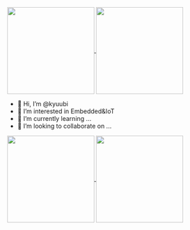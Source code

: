 <a href="https://github.com/kyuubi0323/github-readme-stats">
  <img height=200 align="center" src="https://github-readme-stats.vercel.app/api?username=kyuubi0323&show_icons=true&bg_color=00000000&theme=vue-dark&hide_border=false&hide_title=true" />
</a>
<a href="https://github.com/kyuubi0323/convoychat">
  <img height=200 align="center" src="https://github-readme-stats.vercel.app/api/top-langs?username=kyuubi0323&layout=compact&langs_count=8&card_width=320&hide_title=true" />
</a>

- 👋 Hi, I’m @kyuubi
- 👀 I’m interested in Embedded&IoT
- 🌱 I’m currently learning ...
- 💞️ I’m looking to collaborate on ...
<a href="https://github.com/kyuubi0323/github-readme-stats">
  <img height=200 align="center" src="https://github-readme-stats.vercel.app/api?username=kyuubi0323&hide_title=true" />
</a>
<a href="https://github.com/kyuubi0323/convoychat">
  <img height=200 align="center" src="https://github-readme-stats.vercel.app/api/top-langs?username=kyuubi0323&layout=compact&langs_count=8&card_width=320&hide_title=true" />
</a>

<!---
kyuubi0323/kyuubi0323 is a ✨ special ✨ repository because its `README.md` (this file) appears on your GitHub profile.
You can click the Preview link to take a look at your changes.
--->
